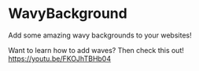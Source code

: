 # WavyBackground

Add some amazing wavy backgrounds to your websites!

Want to learn how to add waves? Then check this out! https://youtu.be/FKOJhTBHb04
